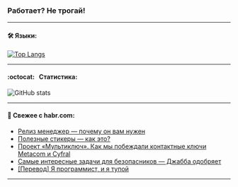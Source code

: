 ### Работает? Не трогай!

---
<!--
#### 🛠️ Technical stack:

![Java](https://img.shields.io/badge/Java-informational?logo=Oracle&style=flat&logoColor=white&color=FF4500)
![Kotlin](https://img.shields.io/badge/Kotlin-informational?logo=Kotlin&style=flat&logoColor=white&color=774D97)
![TS](https://img.shields.io/badge/TypeScript-informational?logo=typeScript&style=flat&logoColor=black&color=017acc)
![Python](https://img.shields.io/badge/Python-informational?logo=Python&style=flat&logoColor=black&color=ffdd54) <br>
![Spring](https://img.shields.io/badge/Spring-informational?logo=Spring&style=flat&logoColor=white&color=6DB33F) 
![SpringBoot](https://img.shields.io/badge/SpringBoot-informational?logo=SpringBoot&style=flat&logoColor=white&color=6DB33F)
![Nest](https://img.shields.io/badge/NestJS-informational?logo=NestJS&style=flat&logoColor=white&color=E0234E) 
![NodeJS](https://img.shields.io/badge/NodeJS-informational?logo=node.js&style=flat&logoColor=white&color=70A760)<br>
![PostgreSQL](https://img.shields.io/badge/PostgreSQL-informational?logo=PostgreSQL&style=flat&logoColor=white&color=DAA520)
![MongoDB](https://img.shields.io/badge/MongoDB-informational?logo=MongoDB&style=flat&logoColor=white&color=870000)
![Apache](https://img.shields.io/badge/Apache-informational?logo=apache&style=flat&logoColor=white&color=f74e28)

___ 
-->

#### 🛠️ Языки:

[![Top Langs](https://github-readme-stats-git-master-advtsetting-gmailcom.vercel.app/api/top-langs/?username=zloylis&langs_count=10&hide_title=true&title_color=e6edf3&size_weight=0.5&count_weight=0.5&layout=compact&hide_progress=false&hide_border=true&theme=dracula)](https://github.com/zloylis)

---


####  :octocat:&nbsp;&nbsp; Статистика:

![GitHub stats](https://github-readme-stats-git-master-advtsetting-gmailcom.vercel.app/api?username=zloylis&show_icons=true&hide_border=true&theme=dracula&title_color=e6edf3&include_all_commits=true&count_private=true&hide_rank=false&hide_title=true&rank_icon=github)

---

#### 💬 Свежее с habr.com:

<!-- BLOG-POST-LIST:START -->
- [Релиз менеджер — почему он вам нужен](https://habr.com/ru/companies/vk/articles/809399/?utm_source=habrahabr&utm_medium=rss&utm_campaign=809399)
- [Полезные стикеры — как это?](https://habr.com/ru/articles/810077/?utm_source=habrahabr&utm_medium=rss&utm_campaign=810077)
- [Проект «Мультиключ». Как мы побеждали контактные ключи Metacom и Cyfral](https://habr.com/ru/articles/810073/?utm_source=habrahabr&utm_medium=rss&utm_campaign=810073)
- [Самые интересные задачи для безопасников — Джабба одобряет](https://habr.com/ru/companies/selectel/articles/810023/?utm_source=habrahabr&utm_medium=rss&utm_campaign=810023)
- [[Перевод] Я программист, и я тупой](https://habr.com/ru/companies/productivity_inside/articles/810047/?utm_source=habrahabr&utm_medium=rss&utm_campaign=810047)
<!-- BLOG-POST-LIST:END -->

---

<!--
[![Top Langs](https://github-readme-stats-git-master-advtsetting-gmailcom.vercel.app/api/top-langs/?username=zloylis&langs_count=10&hide_title=false&title_color=e6edf3&custom_title=🛠️&nbsp;Most&nbsp;used&nbsp;languages&size_weight=0.5&count_weight=0.5&layout=compact&hide_progress=true&hide_border=true&theme=dracula)](https://github.com/zloylis)
![GitHub stats](https://github-readme-stats-git-master-advtsetting-gmailcom.vercel.app/api?username=zloylis&show_icons=true&hide_border=true&theme=dracula&custom_title=GitHub&nbsp;Stats&title_color=e6edf3&include_all_commits=true&count_private=true&hide=contribs&hide_rank=true)
-->
